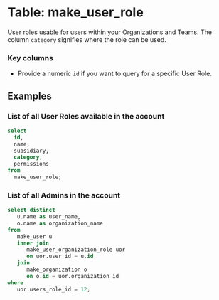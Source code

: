 # Table: make_user_role

User roles usable for users within your Organizations and Teams. The column `category` signifies where the role can be used.

### Key columns
- Provide a numeric `id` if you want to query for a specific User Role.

## Examples

### List of all User Roles available in the account

```sql
select
  id,
  name,
  subsidiary,
  category,
  permissions
from
  make_user_role;
```

### List of all Admins in the account

```sql
select distinct
   u.name as user_name,
   o.name as organization_name
from
   make_user u
   inner join
      make_user_organization_role uor
      on uor.user_id = u.id
   join
      make_organization o
      on o.id = uor.organization_id
where
   uor.users_role_id = 12;
```
